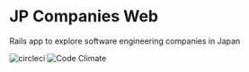 # JP Companies Web

Rails app to explore software engineering companies in Japan

![circleci](https://circleci.com/gh/etdev/jp_companies_web.svg?style=shield) ![Code Climate](https://codeclimate.com/github/etdev/jp_companies_web.png)
